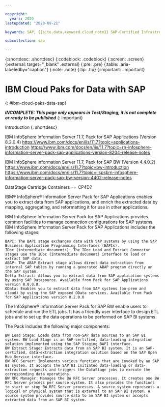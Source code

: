 ```yaml
---

copyright:
  years: 2020
lastupdated: "2020-09-21"

keywords: SAP, {{site.data.keyword.cloud_notm}} SAP-Certified Infrastructure, {{site.data.keyword.ibm_cloud_sap}}, SAP Workloads, IBM Cloud Paks

subcollection: sap

---
```


{:shortdesc: .shortdesc}
{:codeblock: .codeblock}
{:screen: .screen}
{:external: target="_blank" .external}
{:pre: .pre}
{:table: .aria-labeledby="caption"}
{:note: .note}
{:tip: .tip}
{:important: .important}

# IBM Cloud Paks for Data with SAP
{: #ibm-cloud-paks-data-sap}

**_INCOMPLETE: This page only appears in Test/Staging, it is not complete or ready to be published_**
{: important}

Introduction
{: shortdesc}

IBM InfoSphere Information Server 11.7, Pack for SAP Applications (Version 8.2.0.4)
https://www.ibm.com/docs/en/iis/11.7?topic=applications-introduction
https://www.ibm.com/docs/en/iis/11.7?topic=rn-infosphere-information-server-pack-sap-applications-version-8204-release-notes

IBM InfoSphere Information Server 11.7, Pack for SAP BW (Version 4.4.0.2)
https://www.ibm.com/docs/en/iis/11.7?topic=bw-introduction
https://www.ibm.com/docs/en/iis/11.7?topic=iispsbrn-infosphere-information-server-pack-sap-bw-version-4402-release-notes

DataStage Cartridge Containers == CP4D?


IBM® InfoSphere® Information Server Pack for SAP Applications enables you to extract data from SAP applications, and enrich the extracted data by mapping, aggregating, and reformatting it for use in other applications.

IBM InfoSphere Information Server Pack for SAP Applications provides common facilities to manage connection configurations for SAP systems.
IBM InfoSphere Information Server Pack for SAP Applications includes the following stages:

    BAPI: The BAPI stage exchanges data with SAP systems by using the SAP Business Application Programming Interfaces (BAPIs).
    IDoc (intermediate documents): The IDoc Load and Extract Connector stages use the IDoc (intermediate document) interface to load or extract SAP data.
    ABAP: The ABAP Extract stage allows direct data extraction from internal SAP tables by running a generated ABAP program directly on the SAP system.
    Delta Extract: Allows you to extract data from SAP application systems by using SAP Datasource. Available from Pack for SAP Applications version 8.0.0.0.
    OData: Enables you to extract data from SAP systems (on-prem and cloud) by using the SAP exposed OData services. Available from Pack for SAP Applications version 8.2.0.0


The InfoSphere® Information Server Pack for SAP BW enable users to schedule and run the ETL jobs. It has a friendly user interface to design ETL jobs and to set up the data operations to be performed on SAP BI systems.

The Pack includes the following major components:

    BW Load Stage: Loads data from non-SAP data sources to an SAP BI system. BW Load Stage is an SAP-certified, data-loading integration solution implemented using the SAP Staging BAPI interface.
    BW Extract Stage: Extracts data from an SAP BI system. It is an SAP-certified, data-extraction integration solution based on the SAP Open Hub Service interface.
    BW RFC Server: Implements various functions that are invoked by an SAP BI system. It accepts the SAP BI initiated data-loading or data-extraction requests and triggers the DataStage jobs to execute the corresponding data operations.
    BW RFC Manager: Manages the BW RFC Server processes. It creates one BW RFC Server process per source system. It also provides the functions to start or stop BW RFC Server processes. A source system represents a logical or physical system that is external to an SAP BI system. A source system provides source data to an SAP BI system or accepts extracted data from an SAP BI system.
